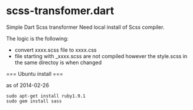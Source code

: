 scss-transfomer.dart
====================

Simple Dart Scss transformer
Need local install of Scss compiler.

The logic is the following:
* convert xxxx.scss file to xxxx.css
* file starting with _xxxx.scss are not compiled however the style.scss in the same directoy is when changed

=== Ubuntu install ===

as of 2014-02-26

    sudo apt-get install ruby1.9.1
    sudo gem install sass
